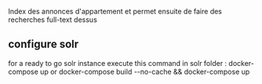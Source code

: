 Index des annonces d'appartement et permet ensuite de faire des recherches full-text dessus 


## configure solr
for a ready to go solr instance execute this command in solr folder : 
docker-compose up
or
docker-compose build --no-cache && docker-compose up